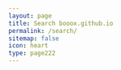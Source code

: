 ```yaml
---
layout: page
title: Search booox.github.io
permalink: /search/
sitemap: false
icon: heart
type: page222
---
```





<div id="home-search" class="home">
  <script>
  (function() {
    var cx = '016789081195848024204:iueezo1wawg';
    var gcse = document.createElement('script');
    gcse.type = 'text/javascript';
    gcse.async = true;
    gcse.src = 'https://cse.google.com/cse.js?cx=' + cx;
    var s = document.getElementsByTagName('script')[0];
    s.parentNode.insertBefore(gcse, s);
  })();
  </script>
  <gcse:search></gcse:search>
 </div>
